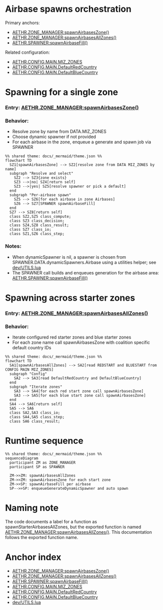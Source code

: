 # Airbase spawns orchestration

Primary anchors:
- [AETHR.ZONE_MANAGER:spawnAirbasesZone()](../../dev/ZONE_MANAGER.lua:1125)
- [AETHR.ZONE_MANAGER:spawnAirbasesAllZones()](../../dev/ZONE_MANAGER.lua:1145)
- [AETHR.SPAWNER:spawnAirbaseFill()](../../dev/SPAWNER.lua:2169)

Related configuration:
- [AETHR.CONFIG.MAIN.MIZ_ZONES](../../dev/CONFIG_.lua:180)
- [AETHR.CONFIG.MAIN.DefaultRedCountry](../../dev/CONFIG_.lua:177)
- [AETHR.CONFIG.MAIN.DefaultBlueCountry](../../dev/CONFIG_.lua:178)


# Spawning for a single zone

### Entry: [AETHR.ZONE_MANAGER:spawnAirbasesZone()](../../dev/ZONE_MANAGER.lua:1125)

### Behavior:
- Resolve zone by name from DATA.MIZ_ZONES
- Choose dynamic spawner if not provided
- For each airbase in the zone, enqueue a generate and spawn job via SPAWNER

```mermaid
%% shared theme: docs/_mermaid/theme.json %%
flowchart TD
  SZ1[spawnAirbasesZone] --> SZ2[resolve zone from DATA MIZ_ZONES by name]
  subgraph "Resolve and select"
    SZ2 --> SZ3{zone exists}
    SZ3 -->|no| SZ4[return self]
    SZ3 -->|yes| SZ5[resolve spawner or pick a default]
  end
  subgraph "Per-airbase spawn"
    SZ5 --> SZ6[for each airbase in zone Airbases]
    SZ6 --> SZ7[SPAWNER spawnAirbaseFill]
  end
  SZ7 --> SZ8[return self]
  class SZ2,SZ5 class_compute;
  class SZ3 class_decision;
  class SZ4,SZ8 class_result;
  class SZ7 class_io;
  class SZ1,SZ6 class_step;
```

### Notes:
- When dynamicSpawner is nil, a spawner is chosen from SPAWNER.DATA.dynamicSpawners.Airbase using a utilities helper; see [dev/UTILS.lua](../../dev/UTILS.lua)
- The SPAWNER call builds and enqueues generation for the airbase area: [AETHR.SPAWNER:spawnAirbaseFill()](../../dev/SPAWNER.lua:2169)


# Spawning across starter zones

### Entry: [AETHR.ZONE_MANAGER:spawnAirbasesAllZones()](../../dev/ZONE_MANAGER.lua:1145)

### Behavior:
- Iterate configured red starter zones and blue starter zones
- For each zone name call spawnAirbasesZone with coalition specific default country IDs

```mermaid
%% shared theme: docs/_mermaid/theme.json %%
flowchart TD
  SA1[spawnAirbasesAllZones] --> SA2[read REDSTART and BLUESTART from CONFIG MAIN MIZ_ZONES]
  subgraph "Config"
    SA2 --> SA3[read DefaultRedCountry and DefaultBlueCountry]
  end
  subgraph "Iterate zones"
    SA3 --> SA4[for each red start zone call spawnAirbasesZone]
    SA3 --> SA5[for each blue start zone call spawnAirbasesZone]
  end
  SA4 --> SA6[return self]
  SA5 --> SA6
  class SA2,SA3 class_io;
  class SA4,SA5 class_step;
  class SA6 class_result;
```

# Runtime sequence

```mermaid
%% shared theme: docs/_mermaid/theme.json %%
sequenceDiagram
  participant ZM as ZONE_MANAGER
  participant SP as SPAWNER

  ZM->>ZM: spawnAirbasesAllZones
  ZM->>ZM: spawnAirbasesZone for each start zone
  ZM->>SP: spawnAirbaseFill per airbase
  SP-->>SP: enqueueGenerateDynamicSpawner and auto spawn
```

# Naming note

The code documents a label for a function as spawnStarterAirbasesAllZones, but the exported function is named [AETHR.ZONE_MANAGER:spawnAirbasesAllZones()](../../dev/ZONE_MANAGER.lua:1145). This documentation follows the exported function name.

# Anchor index

- [AETHR.ZONE_MANAGER:spawnAirbasesZone()](../../dev/ZONE_MANAGER.lua:1125)
- [AETHR.ZONE_MANAGER:spawnAirbasesAllZones()](../../dev/ZONE_MANAGER.lua:1145)
- [AETHR.SPAWNER:spawnAirbaseFill()](../../dev/SPAWNER.lua:2169)
- [AETHR.CONFIG.MAIN.MIZ_ZONES](../../dev/CONFIG_.lua:180)
- [AETHR.CONFIG.MAIN.DefaultRedCountry](../../dev/CONFIG_.lua:177)
- [AETHR.CONFIG.MAIN.DefaultBlueCountry](../../dev/CONFIG_.lua:178)
- [dev/UTILS.lua](../../dev/UTILS.lua)